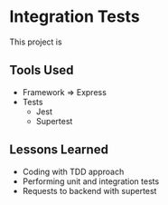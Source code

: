 # Integration Tests

This project is 

## Tools Used

* Framework => Express
* Tests
    * Jest 
    * Supertest

## Lessons Learned

* Coding with TDD approach
* Performing unit and integration tests
* Requests to backend with supertest
